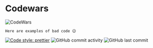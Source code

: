 # Codewars

![CodeWars](https://www.codewars.com/users/EmpiresDesMachines/badges/large)

```
Here are examples of bad code 😉
```

[![Code style: prettier](https://img.shields.io/badge/esLint-linter?logo=eslint&style=flat-square&logoColor=fff&labelColor=555&color=555)](https://eslint.org/)
![GitHub commit activity](https://img.shields.io/github/commit-activity/m/EmpiresDesMachines/CodeWars?style=flat-square&logo=github)
![GitHub last commit](https://img.shields.io/github/last-commit/EmpiresDesMachines/CodeWars?style=flat-square&logo=github)